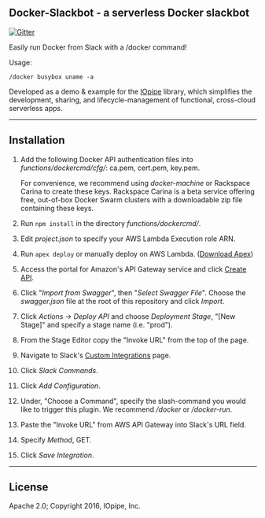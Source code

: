 Docker-Slackbot - a serverless Docker slackbot
----------------------------------------------
[![Gitter](https://img.shields.io/gitter/room/nwjs/nw.js.svg?maxAge=2592000)](https://gitter.im/iopipe/iopipe)

Easily run Docker from Slack with a /docker command!

Usage:
```
/docker busybox uname -a
```
Developed as a demo & example for the
[IOpipe](https://github.com/iopipe/iopipe) library,
which simplifies the development, sharing, and lifecycle-management
of functional, cross-cloud serverless apps.

------------
Installation
------------

1. Add the following Docker API authentication files into
	 _functions/dockercmd/cfg/_: ca.pem,	cert.pem, key.pem.

	For convenience, we recommend using _docker-machine_ or Rackspace
Carina to create these keys. Rackspace Carina is a beta service offering
free, out-of-box Docker Swarm clusters with a downloadable zip file
containing these keys.

2. Run ```npm install``` in the directory _functions/dockercmd/_.
3. Edit _project.json_ to specify your AWS Lambda Execution role ARN.
4. Run ```apex deploy``` or manually deploy on AWS Lambda. ([Download
	 Apex](http://apex.run))
5. Access the portal for Amazon's API Gateway service and click [Create
	 API](https://console.aws.amazon.com/apigateway/).
6. Click "_Import from Swagger_", then "_Select Swagger File_". Choose
	 the _swagger.json_ file at the root of this repository and click
_Import_.
7. Click _Actions -> Deploy API_ and choose _Deployment Stage_, "[New
	 Stage]" and specify a stage name (i.e. "prod").
8. From the Stage Editor copy the "Invoke URL" from the top of the page.
9. Navigate to Slack's [Custom
	 Integrations](https://slack.com/apps/manage/custom-integrations)
page.
10. Click _Slack Commands_.
11. Click _Add Configuration_.
12. Under, "Choose a Command", specify the slash-command you would like
		to trigger this plugin. We recommend */docker* or */docker-run*.
13. Paste the "Invoke URL" from AWS API Gateway into Slack's URL field.
14. Specify _Method_, GET.
15. Click _Save Integration_.

-------
License
-------

Apache 2.0; Copyright 2016, IOpipe, Inc.
